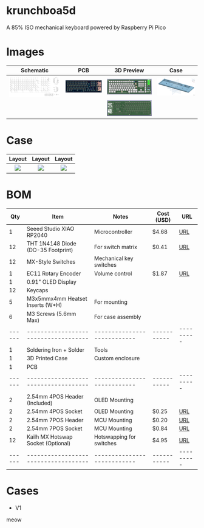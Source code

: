 # krunchboa5d
A 85% ISO mechanical keyboard powered by Raspberry Pi Pico

# Images

| Schematic | PCB | 3D Preview | Case |
|:---------:|:---:|:----:|:----:|
| ![Schematic](https://raw.githubusercontent.com/RadioactivePotato/krunchboard/refs/heads/main/assets/schematic.png) | ![PCB](https://raw.githubusercontent.com/RadioactivePotato/krunchboard/refs/heads/main/assets/pcb.png) | ![3D-Front](https://raw.githubusercontent.com/RadioactivePotato/krunchboard/refs/heads/main/assets/3dfront.png) | ![Baseplate](https://raw.githubusercontent.com/RadioactivePotato/krunchboard/refs/heads/main/assets/cad-v1.png) |
| | | ![3D-Back](https://raw.githubusercontent.com/RadioactivePotato/krunchboard/refs/heads/main/assets/3dback.png) | |

# Case

| Layout | Layout | Layout |
| :----: | :----: | :----: |
| ![](https://raw.githubusercontent.com/RadioactivePotato/krunchboard/refs/heads/main/assets/case/case1.png) | ![](https://raw.githubusercontent.com/RadioactivePotato/krunchboard/refs/heads/main/assets/case/case2.png) | ![](https://raw.githubusercontent.com/RadioactivePotato/krunchboard/refs/heads/main/assets/case/case3.png) |

# BOM
| Qty  | Item                               | Notes                     | Cost (USD)| URL     |
|------|------------------------------------|---------------------------|-----------|---------|
| 1    | Seeed Studio XIAO RP2040           | Microcontroller           | $4.68     | [URL](https://www.digikey.co.uk/en/products/detail/seeed-technology-co-ltd/102010428/14672129) |
| 12   | THT 1N4148 Diode (DO-35 Footprint) | For switch matrix         | $0.41     | [URL](https://www.digikey.co.uk/en/products/detail/diotec-semiconductor/1N4148/13164514) |
| 12   | MX-Style Switches                  | Mechanical key switches   |           |         |
| 1    | EC11 Rotary Encoder                | Volume control            | $1.87     | [URL](https://www.digikey.co.uk/en/products/detail/bourns-inc/PEC11R-4215K-S0012/4499639) |
| 1    | 0.91" OLED Display                 |                           |           |         |
| 12   | Keycaps                            |                           |           |         |
| 5    | M3x5mmx4mm Heatset Inserts (W*H)   | For mounting              |           |         |
| 6    | M3 Screws (5.6mm Max)              | For case assembly         |           |         |
|------|------------------------------------|---------------------------|-----------|---------|
| 1    | Soldering Iron + Solder            | Tools                     |           |         |
| 1    | 3D Printed Case                    | Custom enclosure          |           |         |
| 1    | PCB                                |                           |           |         |
|------|------------------------------------|---------------------------|-----------|---------|
| 2    | 2.54mm 4POS Header (Included)      | OLED Mounting             |           |         |
| 2    | 2.54mm 4POS Socket                 | OLED Mounting             | $0.25     | [URL](https://www.digikey.co.uk/en/products/detail/adam-tech/RS1-04-G/9829303) |
| 2    | 2.54mm 7POS Header                 | MCU Mounting              | $0.20     | [URL](https://www.digikey.co.uk/en/products/detail/adam-tech/PH1-07-UA/9830505) |
| 2    | 2.54mm 7POS Socket                 | MCU Mounting              | $0.84     | [URL](https://www.digikey.co.uk/en/products/detail/adam-tech/RS1-07-G/9832045) |
| 12   | Kailh MX Hotswap Socket (Optional) | Hotswapping for switches  | $4.95     | [URL](https://www.digikey.co.uk/en/products/detail/adafruit-industries-llc/4958/13997772) |
|------|------------------------------------|---------------------------|-----------|---------|

# Cases
- V1

meow
